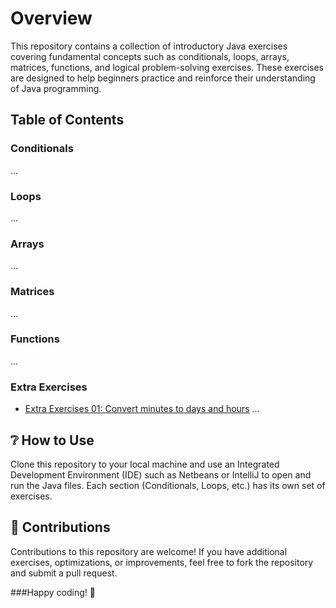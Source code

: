 # Overview
This repository contains a collection of introductory Java exercises covering fundamental concepts such as conditionals, loops, arrays, matrices, functions, and logical problem-solving exercises. These exercises are designed to help beginners practice and reinforce their understanding of Java programming.

## Table of Contents
### Conditionals
...
### Loops
...
### Arrays

...
### Matrices

...
### Functions

...
### Extra Exercises
* [Extra Exercises 01: Convert minutes to days and hours](https://github.com/nohiria/JavaIntro/blob/main/src/extraExercises/ex01ConvertMinsToDaysAndHours.java)
...

## :grey_question: How to Use
Clone this repository to your local machine and use an Integrated Development Environment (IDE) such as Netbeans or IntelliJ to open and run the Java files. Each section (Conditionals, Loops, etc.) has its own set of exercises.

## :open_hands: Contributions
Contributions to this repository are welcome! If you have additional exercises, optimizations, or improvements, feel free to fork the repository and submit a pull request.


###Happy coding! 🚀

